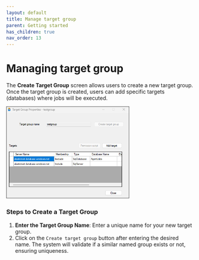 ```yaml
---
layout: default
title: Manage target group
parent: Getting started
has_children: true
nav_order: 13
---
```

# Managing target group
The **Create Target Group** screen allows users to create a new target group. Once the target group is created, users can add specific targets (databases) where jobs will be executed.

   <img src="../../media/target-group-screen.png"  style="width:65%; height:65%">

### Steps to Create a Target Group
 1. **Enter the Target Group Name**: Enter a unique name for your new target group. 
 2. Click on the `Create target group` button after entering the desired name. The system will validate if a similar named group exists or not, ensuring uniqueness.


